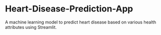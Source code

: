 # Heart-Disease-Prediction-App
A machine learning model to predict heart disease based on various health attributes using Streamlit.
